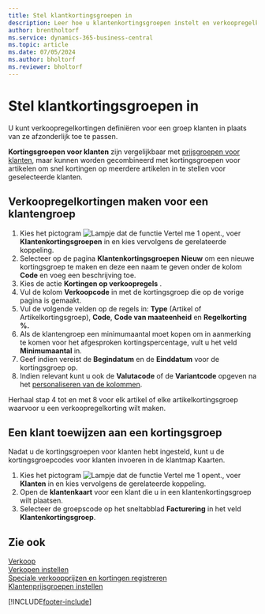 ```yaml
---
title: Stel klantkortingsgroepen in
description: Leer hoe u klantenkortingsgroepen instelt en verkoopregelkortingen voor die groepen maakt.
author: brentholtorf
ms.service: dynamics-365-business-central
ms.topic: article
ms.date: 07/05/2024
ms.author: bholtorf
ms.reviewer: bholtorf
---
```

# <a name="set-up-customer-discount-groups"></a>Stel klantkortingsgroepen in

U kunt verkoopregelkortingen definiëren voor een groep klanten in plaats van ze afzonderlijk toe te passen.

**Kortingsgroepen voor klanten** zijn vergelijkbaar met [prijsgroepen voor klanten](sales-how-to-set-up-customer-price-groups.md), maar kunnen worden gecombineerd met kortingsgroepen voor artikelen om snel kortingen op meerdere artikelen in te stellen voor geselecteerde klanten.

## <a name="create-sales-line-discounts-for-a-customer-group"></a>Verkoopregelkortingen maken voor een klantengroep

1. Kies het pictogram ![Lampje dat de functie Vertel me 1 opent.](media/ui-search/search_small.png "Vertel me wat u wilt doen"), voer **Klantenkortingsgroepen** in en kies vervolgens de gerelateerde koppeling.
2. Selecteer op de pagina **Klantenkortingsgroepen** **Nieuw** om een nieuwe kortingsgroep te maken en deze een naam te geven onder de kolom **Code** en voeg een beschrijving toe.
3. Kies de actie **Kortingen op verkoopregels** .
4. Vul de kolom **Verkoopcode** in met de kortingsgroep die op de vorige pagina is gemaakt.
5. Vul de volgende velden op de regels in: **Type** (Artikel of Artikelkortingsgroep), **Code**, **Code van maateenheid** en **Regelkorting %.**
6. Als de klantengroep een minimumaantal moet kopen om in aanmerking te komen voor het afgesproken kortingspercentage, vult u het veld **Minimumaantal** in.
7. Geef indien vereist de **Begindatum** en de **Einddatum** voor de kortingsgroep op.
8. Indien relevant kunt u ook de **Valutacode** of de **Variantcode** opgeven na het [personaliseren van de kolommen](ui-personalization-user.md).

Herhaal stap 4 tot en met 8 voor elk artikel of elke artikelkortingsgroep waarvoor u een verkoopregelkorting wilt maken.

## <a name="assign-a-customer-to-a-discount-group"></a>Een klant toewijzen aan een kortingsgroep

Nadat u de kortingsgroepen voor klanten hebt ingesteld, kunt u de kortingsgroepcodes voor klanten invoeren in de klantmap Kaarten.

1. Kies het pictogram ![Lampje dat de functie Vertel me 1 opent.](media/ui-search/search_small.png "Vertel me wat u wilt doen"), voer **Klanten** in en kies vervolgens de gerelateerde koppeling.
2. Open de **klantenkaart** voor een klant die u in een klantenkortingsgroep wilt plaatsen.
3. Selecteer de groepscode op het sneltabblad **Facturering** in het veld **Klantenkortingsgroep**.

## <a name="see-also"></a>Zie ook

[Verkoop](sales-manage-sales.md)  
[Verkopen instellen](sales-setup-sales.md)  
[Speciale verkoopprijzen en kortingen registreren](sales-how-record-sales-price-discount-payment-agreements.md)  
[Klantenprijsgroepen instellen](sales-how-to-set-up-customer-price-groups.md)  

[!INCLUDE[footer-include](includes/footer-banner.md)]
